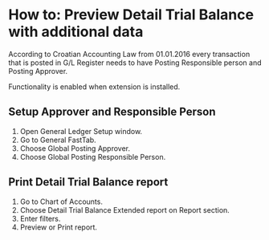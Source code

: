 # How to: Preview Detail Trial Balance with additional data

According to Croatian Accounting Law from 01.01.2016 every transaction that is posted in G/L Register needs to have Posting Responsible person and Posting Approver.

Functionality is enabled when extension is installed.

## Setup Approver and Responsible Person

1.	Open General Ledger Setup window.
2.	Go to General FastTab.
3.	Choose Global Posting Approver.
4.	Choose Global Posting Responsible Person.

## Print Detail Trial Balance report

1.	Go to Chart of Accounts.
2.	Choose Detail Trial Balance Extended report on Report section.
3.	Enter filters.
4.	Preview or Print report.


